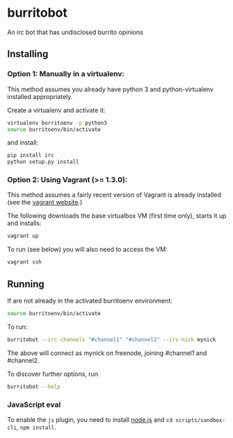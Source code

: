 # burritobot

An irc bot that has undisclosed burrito opinions

## Installing

### Option 1: Manually in a virtualenv:

This method assumes you already have python 3 and python-virtualenv installed
appropriately.

Create a virtualenv and activate it:
```sh
virtualenv burritoenv -p python3
source burritoenv/bin/activate
```

and install:
```sh
pip install irc
python setup.py install
```

### Option 2: Using Vagrant (>= 1.3.0):

This method assumes a fairly recent version of Vagrant is already installed
(see the [vagrant website](http://www.vagrantup.com).)

The following downloads the base virtualbox VM (first time only), starts it up
and installs:

```sh
vagrant up
```

To run (see below) you will also need to access the VM:

```sh
vagrant ssh
```

## Running

If are not already in the activated burritoenv environment:
```sh
source burritoenv/bin/activate
```

To run:
```sh
burritobot --irc-channels "#channel1" "#channel2" --irc-nick mynick
```

The above will connect as mynick on freenode, joining #channel1 and #channel2.


To discover further options, run

```sh
burritobot --help
```


### JavaScript eval

To enable the `js` plugin, you need to install [node.js](http://nodejs.org)
and `cd scripts/sandbox-cli`, `npm install`.
